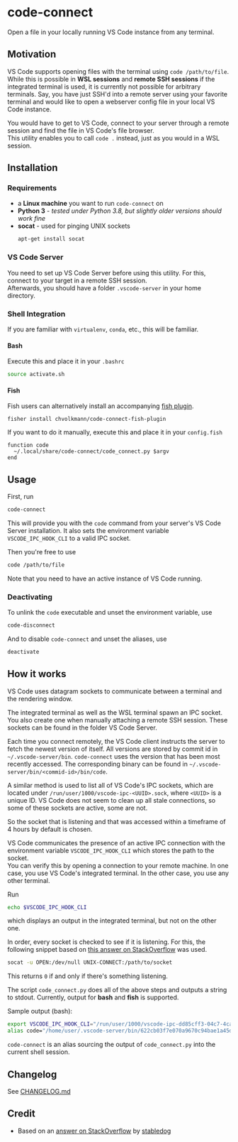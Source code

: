 # code-connect

Open a file in your locally running VS Code instance from any terminal.

## Motivation

VS Code supports opening files with the terminal using `code /path/to/file`. While this is possible in **WSL sessions** and **remote SSH sessions** if the integrated terminal is used, it is currently not possible for arbitrary terminals. Say, you have just SSH'd into a remote server using your favorite terminal and would like to open a webserver config file in your local VS Code instance.

You would have to get to VS Code, connect to your server through a remote session and find the file in VS Code's file browser.  
This utility enables you to call `code .` instead, just as you would in a WSL session.

## Installation

### Requirements

- a **Linux machine** you want to run `code-connect` on
- **Python 3** - _tested under Python 3.8, but slightly older versions should work fine_
- **socat** - used for pinging UNIX sockets
  ```bash
  apt-get install socat
  ```

### VS Code Server

You need to set up VS Code Server before using this utility. For this, connect to your target in a remote SSH session.  
Afterwards, you should have a folder `.vscode-server` in your home directory.

### Shell Integration

If you are familiar with `virtualenv`, `conda`, etc., this will be familiar.

#### Bash

Execute this and place it in your `.bashrc`

```bash
source activate.sh
```

#### Fish

Fish users can alternatively install an accompanying [fish plugin](https://github.com/chvolkmann/code-connect-fish-plugin).

```fish
fisher install chvolkmann/code-connect-fish-plugin
```

If you want to do it manually, execute this and place it in your `config.fish`

```fish
function code
  ~/.local/share/code-connect/code_connect.py $argv
end
```

## Usage

First, run

```bash
code-connect
```

This will provide you with the `code` command from your server's VS Code Server installation. It also sets the environment variable `VSCODE_IPC_HOOK_CLI` to a valid IPC socket.

Then you're free to use

```bash
code /path/to/file
```

Note that you need to have an active instance of VS Code running.

### Deactivating

To unlink the `code` executable and unset the environment variable, use

```bash
code-disconnect
```

And to disable `code-connect` and unset the aliases, use

```bash
deactivate
```

## How it works

VS Code uses datagram sockets to communicate between a terminal and the rendering window.

The integrated terminal as well as the WSL terminal spawn an IPC socket. You also create one when manually attaching a remote SSH session. These sockets can be found in the folder VS Code Server.

Each time you connect remotely, the VS Code client instructs the server to fetch the newest version of itself. All versions are stored by commit id in `~/.vscode-server/bin`. `code-connect` uses the version that has been most recently accessed. The corresponding binary can be found in `~/.vscode-server/bin/<commid-id>/bin/code`.

A similar method is used to list all of VS Code's IPC sockets, which are located under `/run/user/1000/vscode-ipc-<UUID>.sock`, where `<UUID>` is a unique ID. VS Code does not seem to clean up all stale connections, so some of these sockets are active, some are not.

So the socket that is listening and that was accessed within a timeframe of 4 hours by default is chosen.

VS Code communicates the presence of an active IPC connection with the environment variable `VSCODE_IPC_HOOK_CLI` which stores the path to the socket.  
You can verify this by opening a connection to your remote machine. In one case, you use VS Code's integrated terminal. In the other case, you use any other terminal.

Run

```bash
echo $VSCODE_IPC_HOOK_CLI
```

which displays an output in the integrated terminal, but not on the other one.

In order, every socket is checked to see if it is listening. For this, the following snippet based on [this answer on StackOverflow](https://unix.stackexchange.com/a/556790) was used.

```bash
socat -u OPEN:/dev/null UNIX-CONNECT:/path/to/socket
```

This returns `0` if and only if there's something listening.

The script `code_connect.py` does all of the above steps and outputs a string to stdout. Currently, output for **bash** and **fish** is supported.

Sample output (bash):

```bash
export VSCODE_IPC_HOOK_CLI="/run/user/1000/vscode-ipc-dd85cff3-04c7-4ca6-9c06-229acd73008c.sock"
alias code="/home/user/.vscode-server/bin/622cb03f7e070a9670c94bae1a45d78d7181fbd4/bin/code"
```

`code-connect` is an alias sourcing the output of `code_connect.py` into the current shell session.

## Changelog

See [CHANGELOG.md](./CHANGELOG.md)

## Credit

- Based on an [answer on StackOverflow](https://stackoverflow.com/a/60949722) by [stabledog](https://stackoverflow.com/users/237059/Stabledog)
